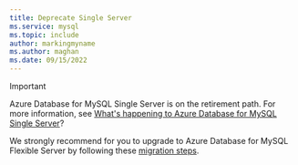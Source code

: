 ```yaml
---
title: Deprecate Single Server
ms.service: mysql
ms.topic: include
author: markingmyname
ms.author: maghan
ms.date: 09/15/2022
---
```


>[!Important]
>Azure Database for MySQL Single Server is on the retirement path. For more information, see [What's happening to Azure Database for MySQL Single Server](../single-server/what-happened-to-mysql-single-server.md)?
>
>We strongly recommend for you to upgrade to Azure Database for MySQL Flexible Server by following these [migration steps](../single-server/whats-happening-to-mysql-single-server.md#migrate-from-a-single-server-instance-to-a-flexible-server-instance).